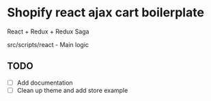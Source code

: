 # Shopify react ajax cart boilerplate

React + Redux + Redux Saga

src/scripts/react - Main logic

## TODO

- [ ] Add documentation
- [ ] Clean up theme and add store example
